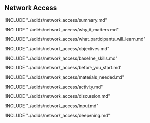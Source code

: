 
##  Network Access

<!-- ![](images/network_access.png "") -->

!INCLUDE "../adids/network_access/summary.md"

<!-- Why The Topic Matters -->

!INCLUDE "../adids/network_access/why_it_matters.md"

<!--  What Participants Will Learn -->

!INCLUDE "../adids/network_access/what_participants_will_learn.md"

<!-- Objectives {.sidebar} -->

!INCLUDE "../adids/network_access/objectives.md"

<!-- Baseline Skills -->

!INCLUDE "../adids/network_access/baseline_skills.md"

<!-- Before you Start -->

!INCLUDE "../adids/network_access/before_you_start.md"

<!-- Materials Needed -->

!INCLUDE "../adids/network_access/materials_needed.md"

<!--Activity {.activity} -->

!INCLUDE "../adids/network_access/activity.md"

<!--Discussion -->

!INCLUDE "../adids/network_access/discussion.md"

<!-- Input -->

!INCLUDE "../adids/network_access/input.md"

<!-- Deepening -->

!INCLUDE "../adids/network_access/deepening.md"

<!--Synthesis {.synthesis} -->

